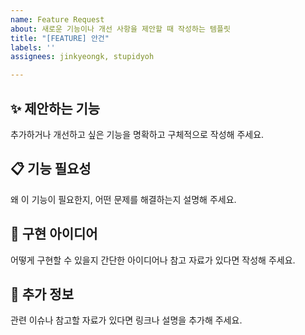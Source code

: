 ```yaml
---
name: Feature Request
about: 새로운 기능이나 개선 사항을 제안할 때 작성하는 템플릿
title: "[FEATURE] 안건"
labels: ''
assignees: jinkyeongk, stupidyoh

---
```


## ✨ 제안하는 기능
추가하거나 개선하고 싶은 기능을 명확하고 구체적으로 작성해 주세요.

## 📋 기능 필요성
왜 이 기능이 필요한지, 어떤 문제를 해결하는지 설명해 주세요.

## 🧩 구현 아이디어
어떻게 구현할 수 있을지 간단한 아이디어나 참고 자료가 있다면 작성해 주세요.

## 📑 추가 정보
관련 이슈나 참고할 자료가 있다면 링크나 설명을 추가해 주세요.

